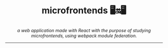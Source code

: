 # <p align="center"> microfrontends 🖥🔛🖥

<p align='center'><i> a web application made with React with the purpose of studying microfrontends, using webpack module federation. </i>

---
